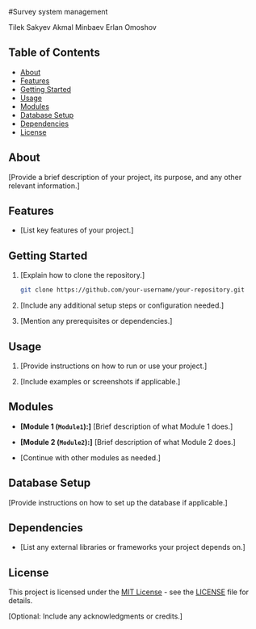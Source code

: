 #Survey system management

Tilek Sakyev
Akmal Minbaev
Erlan Omoshov

## Table of Contents

- [About](#about)
- [Features](#features)
- [Getting Started](#getting-started)
- [Usage](#usage)
- [Modules](#modules)
- [Database Setup](#database-setup)
- [Dependencies](#dependencies)
- [License](#license)

## About

[Provide a brief description of your project, its purpose, and any other relevant information.]

## Features

- [List key features of your project.]

## Getting Started

1. [Explain how to clone the repository.]

    ```bash
    git clone https://github.com/your-username/your-repository.git
    ```

2. [Include any additional setup steps or configuration needed.]

3. [Mention any prerequisites or dependencies.]

## Usage

1. [Provide instructions on how to run or use your project.]

2. [Include examples or screenshots if applicable.]

## Modules

- **[Module 1 (`Module1`):]** [Brief description of what Module 1 does.]

- **[Module 2 (`Module2`):]** [Brief description of what Module 2 does.]

- [Continue with other modules as needed.]

## Database Setup

[Provide instructions on how to set up the database if applicable.]

## Dependencies

- [List any external libraries or frameworks your project depends on.]

## License

This project is licensed under the [MIT License](LICENSE) - see the [LICENSE](LICENSE) file for details.

[Optional: Include any acknowledgments or credits.]

